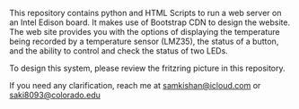 This repository contains python and HTML Scripts to run a web server on an Intel Edison board. It makes use of Bootstrap CDN to design the website. The web site provides you with the options of displaying the temperature being recorded by a temperature sensor (LMZ35), the status of a button, and the ability to control and check the status of two LEDs. 


To design this system, please review the fritzring picture in this repository. 

If you need any clarification, reach me at samkishan@icloud.com or saki8093@colorado.edu
